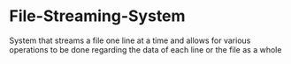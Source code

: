 # File-Streaming-System
System that streams a file one line at a time and allows for various operations to be done regarding the data of each line or the file as a whole
